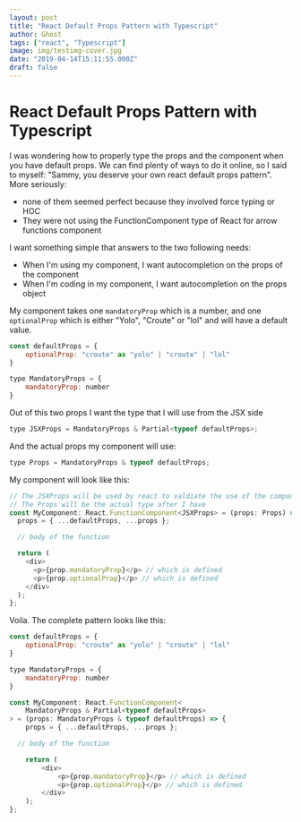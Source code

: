 ```yaml
---
layout: post
title: "React Default Props Pattern with Typescript"
author: Ghost
tags: ["react", "Typescript"]
image: img/testimg-cover.jpg
date: "2019-04-14T15:11:55.000Z"
draft: false
---
```


# React Default Props Pattern with Typescript

I was wondering how to properly type the props and the component when you have default props.
We can find plenty of ways to do it online, so I said to myself: "Sammy, you deserve your own react default props pattern".
More seriously:

- none of them seemed perfect because they involved force typing or HOC
- They were not using the FunctionComponent type of React for arrow functions component

I want something simple that answers to the two following needs:

- When I'm using my component, I want autocompletion on the props of the component
- When I'm coding in my component, I want autocompletion on the props object

My component takes one `mandatoryProp` which is a number, and one `optionalProp` which is either "Yolo", "Croute" or "lol" and will have a default value.

```js
const defaultProps = {
    optionalProp: "croute" as "yolo" | "croute" | "lol"
}

type MandatoryProps = {
    mandatoryProp: number
}
```

Out of this two props I want the type that I will use from the JSX side

```js
type JSXProps = MandatoryProps & Partial<typeof defaultProps>;
```

And the actual props my component will use:

```js
type Props = MandatoryProps & typeof defaultProps;
```

My component will look like this:

```js
// The JSXProps will be used by react to valdiate the use of the component
// The Props will be the actual type after I have
const MyComponent: React.FunctionComponent<JSXProps> = (props: Props) => {
  props = { ...defaultProps, ...props };

  // body of the function

  return (
    <div>
      <p>{prop.mandatoryProp}</p> // which is defined
      <p>{prop.optionalProp}</p> // which is defined
    </div>
  );
};
```

Voila. The complete pattern looks like this:

```js
const defaultProps = {
    optionalProp: "croute" as "yolo" | "croute" | "lol"
}

type MandatoryProps = {
    mandatoryProp: number
}

const MyComponent: React.FunctionComponent<
    MandatoryProps & Partial<typeof defaultProps>
> = (props: MandatoryProps & typeof defaultProps) => {
    props = { ...defaultProps, ...props };

  // body of the function

    return (
        <div>
            <p>{prop.mandatoryProp}</p> // which is defined
            <p>{prop.optionalProp}</p> // which is defined
        </div>
    );
};
```